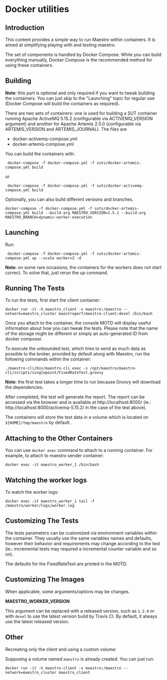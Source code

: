 Docker utilities
============


Introduction
----

This content provides a simple way to run Maestro within containers. It is aimed at 
simplifying playing with and testing maestro.

The set of components is handled by Docker Compose. While you can build everything 
manually, Docker Compose is the recommended method for using these containers.

Building
----

**Note**: this part is optional and only required if you want to tweak building the 
containers. You can just skip to the "Launching" topic for regular use (Docker Compose 
will build the containers as required).

There are two sets of containers: one is used for building a SUT container running Apache 
ActiveMQ 5.15.2 (configurable via ACTIVEMQ_VERSION argument) and another for Apache 
Artemis 2.5.0 (configurable via ARTEMIS_VERSION and ARTEMIS_JOURNAL). The files are

* docker-activemq-compose.yml
* docker-artemis-compose.yml


You can build the containers with:

```
 docker-compose -f docker-compose.yml -f suts/docker-artemis-compose.yml build
```

or

```
 docker-compose -f docker-compose.yml -f suts/docker-activemq-compose.yml build
```

Optionally, you can also build different versions and branches.

```
docker-compose -f docker-compose.yml -f suts/docker-artemis-compose.yml build --build-arg MAESTRO_VERSION=1.5.1 --build-arg MAESTRO_BRANCH=dynamic-worker-execution
```

Launching
----

Run:

```
 docker-compose -f docker-compose.yml -f suts/docker-artemis-compose.yml up --scale worker=2 -d
```

**Note**: on some rare occasions, the containers for the workers does not start correct. 
To solve that, just rerun the up command. 


Running The Tests
----

To run the tests, first start the client container:

```
docker run -it -h maestro_client -v maestro:/maestro --network=maestro_cluster maestroperf/maestro-client:devel /bin/bash
```

Once you attach to the container, the console MOTD will display useful information about 
how you can tweak the tests. Please note that the name of the storage might be different or 
simply an auto-generated ID from docker composer.  

To execute the unbounded test, which tries to send as much data as possible to the broker,
provided by default along with Maestro, run the following commands within the container:

```
./maestro-cli/bin/maestro-cli exec -s /opt/maestro/maestro-cli/scripts/singlepoint/FixedRateTest.groovy
```

**Note**: the first test takes a longer time to run because Groovy will download the 
dependencies. 

After completed, the test will generate the report. The report can be accessed via the 
browser and is available at http://localhost:8000/ (ie.: http://localhost:8000/activemq-5.15.2/
in the case of the test above). 

The containers will store the test data in a volume which is located on `${HOME}/tmp/maestro`
by default.


Attaching to the Other Containers
----

You can use ```docker exec``` command to attach to a running container. For example, to attach
to maestro sender container: 

```
docker exec -it maestro_worker_1 /bin/bash 
```

Watching the worker logs
----

To watch the worker logs:

```
docker exec -it maestro_worker_1 tail -f /maestro/worker/logs/worker.log
```

Customizing The Tests
----

The tests parameters can be customized via environment variables within the container. They
usually use the same variables names and defaults, however their behavior and requirements
may change according to the test (ie.: incremental tests may required a incremental counter
variable and so on).

The defaults for the FixedRateTest are printed in the MOTD. 


Customizing The Images
----

When applicable, some arguments/options may be changes.

**MAESTRO_WORKER_VERSION**

This argument can be replaced with a released version, such as `1.2.0` or with `devel` to use 
the latest version build by Travis CI. By default, it always use the latest released version.


Other
----

Recreating only the client and using a custom volume:

Supposing a volume named `maestro` is already created. You can just run: 

```
docker run -it -h maestro-client -v maestro:/maestro --network=maestro_cluster maestro_client
```